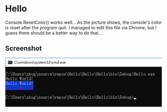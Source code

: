 # Hello
Console.ResetColor() works well... As the picture shows, the console's color is reset after the program quit. I managed to edit this file via Chrome, but I guess there should be a better way to do that...
## Screenshot
![screenshot](/screenshot.png)
